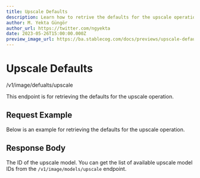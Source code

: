 ```yaml
---
title: Upscale Defaults
description: Learn how to retrive the defaults for the upscale operation using the Stablecog API.
author: M. Yekta Güngör
author_url: https://twitter.com/ngyekta
date: 2023-05-26T15:00:00.000Z
preview_image_url: https://ba.stablecog.com/docs/previews/upscale-defaults.jpg
---
```


<script>
	import TypescriptRequest from './request/typescript.md';
	import PythonRequest from './request/python.md';
	import CurlRequest from './request/curl.md';
	import Response from './request/response.json';
	import Tabs from '$components/docs/tabs/Tabs.svelte';
	import Tab from '$components/docs/tabs/Tab.svelte';
	import RequestLine from '$components/docs/RequestLine.svelte';
	import Spacer from '$components/docs/Spacer.svelte';
	import Property from '$components/docs/Property.svelte';
	import Expandible from '$components/docs/Expandible.svelte';
	import CollapsibleJSON from '$components/docs/collapsibleJSON/CollapsibleJSON.svelte';
	import Code from '$components/docs/Code.svelte';
</script>

# Upscale Defaults

<RequestLine method='GET'>
	/v1/image/defualts/upscale
</RequestLine>

This endpoint is for retrieving the defaults for the upscale operation.

## Request Example

Below is an example for retrieving the defaults for the upscale operation.

<Tabs>
	<Tab value="cURL">
		<CurlRequest />
	</Tab>
	<Tab value="TypeScript">
		<TypescriptRequest />
	</Tab>
	<Tab value="Python">
		<PythonRequest />
	</Tab>
</Tabs>

<CollapsibleJSON json={Response} title="Response"/>

<Spacer/>

## Response Body

<Property name="model_id" type="TUpscaleModelID" typeModifier="enum">
  The ID of the upscale model.
	<Expandible title="TUpscaleModelID" yPadding>
		You can get the list of available upscale model IDs from the <Code href='/docs/v1/api-reference/image/models/upscale'>/v1/image/models/upscale</Code> endpoint.
	</Expandible>
</Property>
